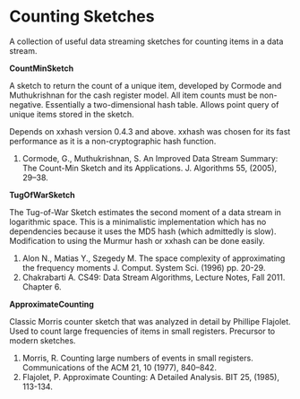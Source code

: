 # Counting Sketches
A collection of useful data streaming sketches for counting items in a data
stream.

**CountMinSketch**

A sketch to return the count of a unique item, developed by Cormode and Muthukrishnan
for the cash register model. All item counts must be non-negative. Essentially a
two-dimensional hash table. Allows point query of unique items stored in the sketch.

Depends on xxhash version 0.4.3 and above. xxhash was chosen for its fast
performance as it is a non-cryptographic hash function. 

1. Cormode, G., Muthukrishnan, S. An Improved Data Stream Summary: The Count-Min Sketch and its Applications. J. Algorithms 55,
(2005), 29–38.

**TugOfWarSketch**

The Tug-of-War Sketch estimates the second moment of a data stream in logarithmic space. This 
is a minimalistic implementation which has no dependencies because it uses the MD5 hash 
(which admittedly is slow). Modification to using the Murmur hash or xxhash can be done easily.

1. Alon N., Matias Y., Szegedy M. The space complexity of approximating the frequency moments J. Comput. System Sci. (1996) pp. 20-29.
2. Chakrabarti A. CS49: Data Stream Algorithms, Lecture Notes, Fall 2011. Chapter 6.

**ApproximateCounting**

Classic Morris counter sketch that was analyzed in detail by Phillipe 
Flajolet. Used to count large frequencies of items in small registers. 
Precursor to modern sketches.

1. Morris, R. Counting large numbers of events in small registers. Communications of the ACM 21, 10 (1977), 840–842.
2. Flajolet, P. Approximate Counting: A Detailed Analysis. BIT 25, (1985), 113-134.
